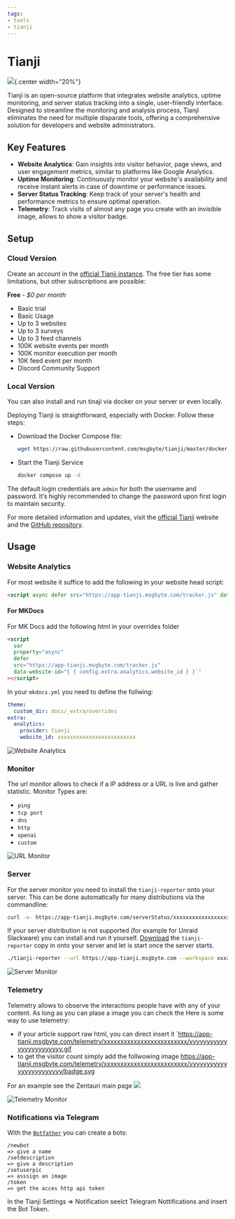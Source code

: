 ```yaml
---
tags:
- tools
- tianji
---
```

#  Tianji

![](img/logo.svg){.center width="20%"}

Tianji is an open-source platform that integrates website analytics, uptime monitoring, and server status tracking into a single, user-friendly interface. Designed to streamline the monitoring and analysis process, Tianji eliminates the need for multiple disparate tools, offering a comprehensive solution for developers and website administrators.

## Key Features

- **Website Analytics**: Gain insights into visitor behavior, page views, and user engagement metrics, similar to platforms like Google Analytics.
- **Uptime Monitoring**: Continuously monitor your website's availability and receive instant alerts in case of downtime or performance issues.
- **Server Status Tracking**: Keep track of your server's health and performance metrics to ensure optimal operation.
- **Telemetry**: Track visits of almost any page you create with an invisible image, allows to show a visitor badge.

## Setup

### Cloud Version

Create an account in the [official Tianji instance](https://app-tianji.msgbyte.com/). The free tier has some limitations, but other subscriptions are possible:

**Free** - _$0 per month_

- Basic trial
- Basic Usage
- Up to 3 websites
- Up to 3 surveys
- Up to 3 feed channels
- 100K website events per month
- 100K monitor execution per month
- 10K feed event per month
- Discord Community Support

### Local Version
You can also install and run tinaji via docker on your server or even locally.

Deploying Tianji is straightforward, especially with Docker. Follow these steps:

- Download the Docker Compose file:
   ```bash
   wget https://raw.githubusercontent.com/msgbyte/tianji/master/docker-compose.yml
   ```
- Start the Tianji Service
   ```bash
   docker compose up -d
   ```

The default login credentials are `admin` for both the username and password. It’s highly recommended to change the password upon first login to maintain security.

For more detailed information and updates, visit the [official Tianji](https://tianji.msgbyte.com/) website and the [GitHub repository](https://github.com/msgbyte/tianji).

## Usage

### Website Analytics
For most website it suffice to add the following in your website head script:

```html
<script async defer src="https://app-tianji.msgbyte.com/tracker.js" data-website-id="xxxxxxxxxxxxxxxxxxxxxxxxxx"></script>
```

#### For MKDocs

For MK Docs add the following html in your overrides folder

```html title="overrides/partials/integrations/analytics/tianji.html"
<script
  var
  property="async"
  defer
  src="https://app-tianji.msgbyte.com/tracker.js"
  data-website-id="{ { config.extra.analytics.website_id } }`"
></script>
```

In your `mkdocs.yml` you need to define the follwing:

```yml title="mkdocs.yml"
theme:
  custom_dir: docs/_extra/overrides
extra:
  analytics:
    provider: tianji
    website_id: xxxxxxxxxxxxxxxxxxxxxxxxx
```

![Website Analytics](img/tianji-websiteanalytics.png)

### Monitor

The url monitor allows to check if a IP address or a URL is live and gather statistic. Monitor Types are:

- `ping`
- `tcp port`
- `dns`
- `http`
- `openai`
- `custom`

![URL Monitor](img/tianji-monitor.png)

### Server

For the server monitor you need to install the `tianji-reporter` onto your server. This can be done automatically for many distributions via the commandline:

```bash
curl -o- https://app-tianji.msgbyte.com/serverStatus/xxxxxxxxxxxxxxxxxxxxxxxxx/install.sh?url=https://app-tianji.msgbyte.com | sudo bash
```

If your server distribution is not supported (for example for Unraid Slackware) you can install and run it yourself. [Download](https://github.com/msgbyte/tianji/releases) the `tianji-reporter` copy in onto your server and let is start once the server starts.

```bash
./tianji-reporter --url https://app-tianji.msgbyte.com --workspace xxxxxxxxxxxxxxxxxxxxxxxxx
```

![Server Monitor](img/tianji-server.png)

### Telemetry

Telemetry allows to observe the interactions people have with any of your content. As long as you can plase a image you can check the
Here is some way to use telemetry:

- if your article support raw html, you can direct insert it `https://app-tianji.msgbyte.com/telemetry/xxxxxxxxxxxxxxxxxxxxxxxxx/yyyyyyyyyyyyyyyyyyyyyyyy.gif
- to get the visitor count simply add the follwowing image https://app-tianji.msgbyte.com/telemetry/xxxxxxxxxxxxxxxxxxxxxxxxx/yyyyyyyyyyyyyyyyyyyyyyyy/badge.svg

For an example see the Zentauri main page ![](https://app-tianji.msgbyte.com/telemetry/cm64lizd7hzwj12yac9ppg3tv/cm66b3c1ho5ve12yakx1ko70b/badge.svg)

![Telemetry Monitor](img/tianji-telemetry.png)

### Notifications via Telegram

With the [`Botfather`](https://telegram.me/BotFather) you can create a bots:

```
/newbot
=> give a name
/setdescription
=> give a description
/setuserpic
=> asssign an image
/token
=> get the acces http api token
```

In the Tianji Settings => Notification seelct Telegram Nottifications and insert the Bot Token.
